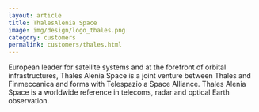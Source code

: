 ```yaml
---
layout: article
title: ThalesAlenia Space
image: img/design/logo_thales.png
category: customers
permalink: customers/thales.html
---
```


European leader for satellite systems and at the forefront of orbital
infrastructures, Thales Alenia Space is a joint venture between Thales
and Finmeccanica and forms with Telespazio a Space Alliance. Thales
Alenia Space is a worldwide reference in telecoms, radar and optical
Earth observation.


